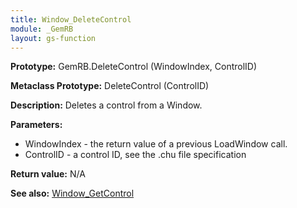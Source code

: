 ```yaml
---
title: Window_DeleteControl
module: _GemRB
layout: gs-function
---
```


**Prototype:** GemRB.DeleteControl (WindowIndex, ControlID)

**Metaclass Prototype:** DeleteControl (ControlID)

**Description:** Deletes a control from a Window.

**Parameters:**
  * WindowIndex - the return value of a previous LoadWindow call.
  * ControlID   - a control ID, see the .chu file specification

**Return value:** N/A

**See also:** [Window_GetControl](Window_GetControl.md)

